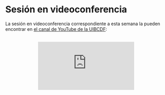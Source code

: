 # Sesión en videoconferencia

La sesión en videoconferencia correspondiente a esta semana la pueden encontrar en [el canal de
YouTube de la UIBCDF](https://www.youtube.com/@uibcdf):

<br>

<div align="center">
<iframe class="video-container" id="player" type="text/html"
src="https://www.youtube.com/embed/R1KERxFT8F8?enablejsapi=1&origin=https://www.uibcdf.org"
frameborder="0">
</iframe>
</div>

<br>


